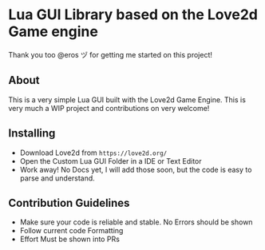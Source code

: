 # Lua GUI Library based on the Love2d Game engine
Thank you too @eros ヅ for getting me started on this project!
## About
This is a very simple Lua GUI built with the Love2d Game Engine. This is very much a WIP project and contributions on very welcome!
## Installing

 - Download Love2d from `https://love2d.org/`
 - Open the Custom Lua GUI Folder in a IDE or Text Editor
 - Work away! No Docs yet, I will add those soon, but the code is easy to parse and understand.
## Contribution Guidelines
 - Make sure your code is reliable and stable. No Errors should be shown
 - Follow current code Formatting
 - Effort Must be shown into PRs

